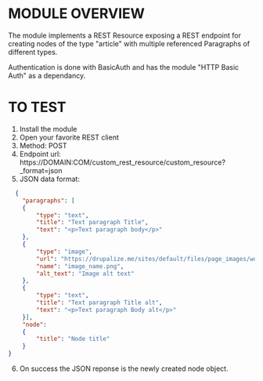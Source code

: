 # MODULE OVERVIEW

The module implements a REST Resource exposing a REST endpoint for creating nodes of the type "article" with multiple referenced Paragraphs of different types.

Authentication is done with BasicAuth and has the module "HTTP Basic Auth" as a dependancy.

# TO TEST

1. Install the module
2. Open your favorite REST client
3. Method: POST
4. Endpoint url: https://DOMAIN:COM/custom_rest_resource/custom_resource?_format=json
5. JSON data format:
```json
  {
	"paragraphs": [
	{
		"type": "text",
		"title": "Text paragraph Title",
		"text": "<p>Text paragraph body</p>"
	},
	{
		"type": "image",
		"url": "https://drupalize.me/sites/default/files/page_images/wordmark2_blue_rgb.png",
		"name": "image_name.png",
		"alt_text": "Image alt text"
	},
	{
		"type": "text",
		"title": "Text paragraph Title alt",
		"text": "<p>Text paragraph Body alt</p>"
	}],
	"node":
	{
		"title": "Node title"
	}
}
```
6. On success the JSON reponse is the newly created node object.
